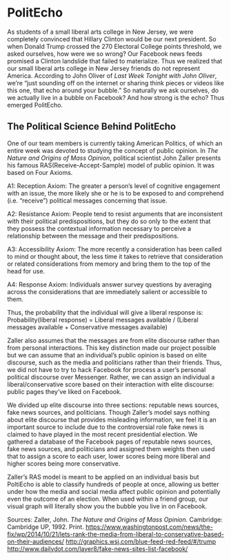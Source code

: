 # PolitEcho 

As students of a small liberal arts college in New Jersey, we were completely convinced that Hillary Clinton would be our next president. So when Donald Trump crossed the 270 Electoral College points threshold, we asked ourselves, how were we so wrong? Our Facebook news feeds promised a Clinton landslide that failed to materialize. Thus we realized that our small liberal arts college in New Jersey friends do not represent America. According to John Oliver of *Last Week Tonight with John Oliver*, we’re “just sounding off on the internet or sharing think pieces or videos like this one, that echo around your bubble.” So naturally we ask ourselves, do we actually live in a bubble on Facebook? And how strong is the echo? Thus emerged PolitEcho. 



## The Political Science Behind PolitEcho 


One of our team members is currently taking American Politics, of which an entire week was devoted to studying the concept of public opinion. In *The Nature and Origins of Mass Opinion*, political scientist John Zaller presents his famous RAS(Receive-Accept-Sample) model of public opinion. It was based on Four Axioms. 


A1: Reception Axiom:
The greater a person’s level of cognitive engagement with an issue, the more likely she or he is to be exposed to and comprehend (i.e. “receive”) political messages concerning that issue.
 
A2: Resistance Axiom:
People tend to resist arguments that are inconsistent with their political predispositions, but they do so only to the extent that they possess the contextual information necessary to perceive a relationship between the message and their predispositions.
 
A3: Accessibility Axiom:
The more recently a consideration has been called to mind or thought about, the less time it takes to retrieve that consideration or related considerations from memory and bring them to the top of the head for use.
 
A4: Response Axiom:
Individuals answer survey questions by averaging across the considerations that are immediately salient or accessible to them.


Thus, the probability that the individual will give a liberal response is:  
Probability(liberal response) = Liberal messages available / (Liberal messages available + Conservative messages available) 


Zaller also assumes that the messages are from elite discourse rather than from personal interactions. This key distinction made our project possible but we can assume that an individual’s public opinion is based on elite discourse, such as the media and politicians rather than their friends. Thus, we did not have to try to hack Facebook for process a user’s personal political discourse over Messenger. Rather, we can assign an individual a liberal/conservative score based on their interaction with elite discourse: public pages they’ve liked on Facebook. 


We divided up elite discourse into three sections: reputable news sources, fake news sources, and politicians. Though Zaller’s model says nothing about elite discourse that provides misleading information, we feel it is an important source to include due to the controversial role fake news is claimed to have played in the most recent presidential election. We gathered a database of the Facebook pages of reputable news sources, fake news sources, and politicians and assigned them weights then used that to assign a score to each user, lower scores being more liberal and higher scores being more conservative. 


Zaller’s RAS model is meant to be applied on an individual basis but PoltiEcho is able to classify hundreds of people at once, allowing us better under how the media and social media affect public opinion and potentially even the outcome of an election. When used within a friend group, our visual graph will literally show you the bubble you live in on Facebook. 


Sources: 
Zaller, John. *The Nature and Origins of Mass Opinion.* Cambridge: Cambridge UP, 1992. Print.
https://www.washingtonpost.com/news/the-fix/wp/2014/10/21/lets-rank-the-media-from-liberal-to-conservative-based-on-their-audiences/
http://graphics.wsj.com/blue-feed-red-feed/#/trump
http://www.dailydot.com/layer8/fake-news-sites-list-facebook/
